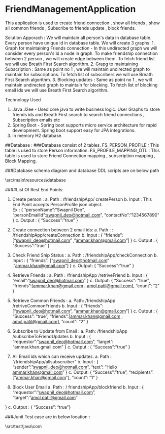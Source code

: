 # FriendManagementApplication
This application is used to create friend connection , show all friends , show all common friends , Subscribe to friends update , block friends.

Solution Apporach : We will maintain all person's data in database table. Every person have unique id in database table. 
					We will create 3 graphs. 
					1. Graph for maintaining Friends connection - In this undirected graph we will consider every person's id a node in graph. To make friendship connection between 
						2 person , we will create edge between them. To fetch friend list we will use Breath First Search algorithm.
					2. Grapg to maintaining Subscription : Same as point no 1 , we will maintain undirected graph to maintain for subscriptions. To fetch list of subscribers 
						we will use Breath First Search algorithm.
					3. Blocking updates : Same as point no 1 , we will maintain undirected graph to maintain for blocking. To fetch list of blocking email ids 
						we will use Breath First Search algorithm.

Technology Used  
1. Java J2ee  -  Used core java to write business logic. User Graphs to store friends ids and Breath First search to search friend connections , Subscription emails etc
2. Spring Boot - Spring boot supports micro service architecture for rapid development. Spring boot support easy for JPA integrations.
3. in memory H2 database.



##Database : 
###Database consist of 2 tables. 
	FS_PERSON_PROFILE : This table is used to store Person information.
	FS_PROFILE_MAPPING_DTL : This table is used to store Friend Connection mapping , subscription mapping , Block Mapping.

###Database schema diagram and database DDL scripts are on below path 

\src\main\resources\database

####List Of Rest End Points:
1.	Create person : 
a.	Path : /friendshipApp/ createPerson
b.	Input : This End Point accepts PersonProfile json object.	
Ex :       {
		“personName”:”Swapnil Deo”,
		“personEmailId”:swapnil_deo@hotmail.com”,
“contactNo”:”1234567890”	
			}
c.	Output : {
“Success”:”true”
  } 
2.	Create connection between 2 email ids: 
a.	Path : : /friendshipApp/createConnection
b.	Input : {
               “friends”: [“swapnil_deo@hotmail.com” ,”ammar.khan@gmail.com”]
               }
c.	Output : {
                 “Success”:”true”
               }
3.	Check Friend Ship Status : 
a.	Path : /friendshipApp/checkConnection
b.	Input : {
             “friends”: [“swapnil_deo@hotmail.com” ,”ammar.khan@gmail.com”]
}
c.	Output: {
“Success”:”true”
  }

4.	Retrieve Friends : 
a.	Path : /friendshipApp /retriveFriend
b.	Input : {
             “email”:”swapnil_deo@hotmail.com”
         }
c.	Output: {
  		“Success”: “true”,
                               “friends”:[ammar.khan@gmail.com , amol.patil@gmail.com],
                                “count”: “2”
                }
5.	Retrieve Common Friends :
a.	Path: /friendshipApp /retriveCommonFriends
b.	Input : {
               “friends”: [“swapnil_deo@hotmail.com“, “ammar.khan@gmail.com”]
}
c.	Output : {
                    “Success”: “true”,
                               “friends”:[ammar.khan@gmail.com , amol.patil@gmail.com],
                                “count”: “2”
               }

6.	Subscribe to Update from Email : 
a.	Path: /friendshipApp /subscribeToFriendUpdates
b.	Input : {
                 “requestor”:”swapnil_deo@hotmail.com”,
                  “target”: “ammar.khan.gmail.com”
}
c.	Output : {
                     “Success”:”true”
}
7.	All Email ids which can receive updates.
a.	Path : “/friendshipApp/allsubscruiber”
b.	Input : {
                “sender”:”swapnil_deo@hotmail.com”,	
                “text”: “Hello ammar.khan@gmail.com” 
}
c.	Output: {
                 “Success”:”true”,
                “recipients”:[“ammar.khan@gmail.com”],
                “count”: “1”
}

8.	Block User Email
a.	Path : / friendshipApp/blockfriend
b.	 Input : {
                  “requestor”:”swapnil_deo@hotmail.com”, 
                  “target”:”amol.patil@gmail.com”

}
c.	Output : { “Success”: “true”}

###Junit Test case are in below location :
	
\src\test\java\com



